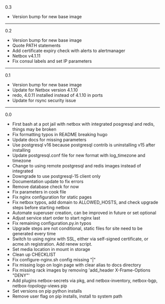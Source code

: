 0.3

* Version bump for new base image

---

0.2

* Version bump for new base image
* Quote PATH statements
* Add certificate expiry check with alerts to alertmanager
* Netbox v4.1.11
* Fix consul labels and set IP parameters

---

0.1

* Version bump for new base image
* Update for Netbox version 4.1.10 
* redo, 4.0.11 installed instead of 4.1.10 in ports
* Update for rsync security issue

---

0.0

* First bash at a pot jail with netbox with integrated posgresql and redis, things may be broken
* Fix formatting typos in README breaking hugo
* Update docs for missing parameters
* Use postgresql v16 because postgresql contrib is uninstalling v15 after installing
* Update postgresql.conf file for new format with log_timezone and timezone
* Change to using remote postgresql and redis images instead of integrated
* Downgrade to use postgresql-15 client only
* Documentation update to fix errors
* Remove database check for now
* Fix parameters in cook file
* Fix nginx configuration for static pages
* Fix netbox typos, add domain to ALLOWED_HOSTS, and check upgrade steps before starting netbox
* Automate superuser creation, can be improved in future or set optional
* Adjust service start order to start nginx last
* Fix remaining configuration.py.in typos
* Upgrade steps are not conditional, static files for site need to be generated every time
* Switch to using nginx with SSL, either via self-signed certificate, or acme.sh registration. Add renew script.
* Set media location in mount in storage
* Clean up CHECKLIST
* Fix configure-nginx.sh config missing "|"
* Fix missing logo on login page with clear alias to docs directory
* Fix missing rack images by removing 'add_header X-Frame-Options "DENY"'
* Add plugins netbox-secrets via pkg, and netbox-inventory, netbox-bgp, netbox-topology-views pip
* Set versions on pip python installs
* Remove user flag on pip installs, install to system path
